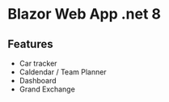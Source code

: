 # Blazor Web App .net 8

## Features
- Car tracker
- Caldendar / Team Planner
- Dashboard
- Grand Exchange